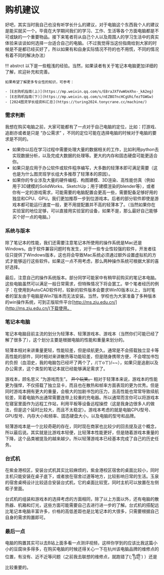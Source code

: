 # 购机建议
好吧，其实当时我自己也没有听学长什么的建议，对于电脑这个东西我个人的建议是能买就买一个。毕竟在大学期间我们的学习、工作、生活等各个方面电脑都是不可或缺的一个重要物品。接下来笔者将从自己个人以及周围人的学习生活中的真实体验来谈谈如何选择一台适合自己的电脑。（不过我觉得当这份指南给到大家的时候是不是都已经买好了，所以如果有和自身实际情况不符的也不用慌，不同的情况有着不同的解决办法）

!!! abstrct
    以下是一些粗浅的经验。当然，如果读者有关于笔记本电脑更加详细的了解，欢迎补充和完善。

    如果希望了解更多专业性的知识，可参考：
    
    - [E志购机指南(上)](https://mp.weixin.qq.com/s/E8raJXfVwWUeXhx-_kA2eg)
    - [E志购机指南(下)](https://mp.weixin.qq.com/s/nEZBO7ncHCgUhLfezTGWGw)
    - [2024图灵学长组资料汇总](https://turing2024.tonycrane.cc/machine/)


### 需求判断
我想在购买电脑之前，大家可能都有了一点对于自己电脑的定位，比如：打游戏、追剧亦或者是只是 “办公需求” ，不同的定位可能在选择电脑的时候对于电脑的要求是不同的。

- 如果你以后在学习过程中需要处理大量的数据相关的工作，比如利用python去实现数据分析，以及完成大数据的处理等。更大的内存和固态硬盘可能更适合你。
- 如果只是应用于办公软件或软件程序编写，大多数的轻薄本即可满足需要（这也是为什么图灵班学长组大多推荐了轻薄本的原因）。
- 如果你的专业涉及大量的硬件编程、构图建模、3D渲染、高性能仿真（例如用于3D建模的SolidWorks、SketchUp；用于建模渲染的blender等），或者你有一定的游戏需求，可能需要的电脑配置会更高一些，需要配备足够好用的独显和CPU、GPU。我们更加推荐一步到位游戏本。后者的部分软件即使是游戏本都可能运行速度一般，更不用提配置并不高的轻薄本了。（当然如果你在实验室的地位足够，可以直接用实验室的设备，如果不是，那么最好自己能够买个好一点的电脑。）
### 系统与版本
除了笔记本的性能，我们还需要注意笔记本所使用的操作系统是Mac还是Windows。由于软件兼容问题时有发生，对于一些专业性较强的软件，开发者往往只提供了Windows版本，这也将会导致Mac系统必须通过额外设置虚拟机的方式才能够运行这些软件。如果这一点不用考虑，那么两种操作系统可根据大家的喜好选择。

最后，注意自己的操作系统版本。部分同学可能家中有稍早前购买的笔记本电脑。这些电脑虽然可以满足一般日常需求，但特殊情况下将会罢工。举个笔者经历的例子：在使用到AutoCAD软件时，较新的软件版本会要求Win10版本以上，当时笔者的室友由于电脑是Win7版本而无法安装。当然，学校也为大家准备了多种版本的win操作系统，可到正版软件平台[http://ms.zju.edu.cn/](http://ms.zju.edu.cn/)下载使用。
### 笔记本电脑
笔记本电脑目前主流的划分为轻薄本、轻薄游戏本、游戏本（当然你们可能已经了解了很多了），这个划分主要是根据电脑的性能和重量来划分的。

轻薄本相对来讲重量更轻，性能较差，但是续航更久。通常是不会搭载独立显卡等高性能的部件，同时相对来讲散热等功能较差，但是随身携带方便，不会增加书包的负担（血泪史，我的电脑包已经坏了两个了，/(ㄒoㄒ)/~~），如果只是追剧以及办公需求，这个类型的笔记本就已经能够满足需求了。

游戏本，顾名思义 “为游戏而生”。 ~~开个玩笑。~~ 相对于轻薄本来说，游戏本的性能更为强悍，不仅搭载了独立显卡，而且也在散热和帧率方面表现的更为优秀。但是同时游戏本拥有更大的重量，会极大的加剧书包的压力，且高性能也常常导致续航较差，背着电脑外出通常需要连带上较重的充电器。所以通常而言你可以将游戏本在寝室里面作为远程工作站，利用平板等设备远程操控（这是我身边很多人的做法，但是这个延时比较大，而且不太稳定）。游戏本考虑的就是电脑CPU型号、GPU型号、内存大小和频率、固态硬盘大小，以及电脑的型号和品牌。

轻薄游戏本是一个比较奇葩的存在，同时现在商家也比较少的回去提及这个概念，所以最后说。其实就是比游戏本轻便，比轻薄本性能更好，但是随着游戏本重量的下降，这个品类被提及的越来越少。所以轻薄游戏本已经基本完成了自己的历史任务。
### 台式机
在紫金港校区，安装台式机其实比较麻烦的，紫金港校区宿舍的桌面比较小，同时主机只能安装在桌子底下，或者放在宿舍过道等地方，比较影响日常的生活。玉泉的宿舍桌椅设计比较适合安装台式机，它的桌面比较宽，同时主机可以放置在左侧柜子里面。

台式机的组装和游戏本的选择考虑的方面相同，除了以上方面以外，还有电脑的散热器、机箱和灯光，这些方面可能需要自己去进行进一步的了解。台式机的搭配远比笔记本电脑丰富许多，价格的高低差距也是比笔记本的大很多，只需要根据自己自身的需求购置即可。

### 最后一点
电脑的购置其实可以去B站上面多看一点测评视频，这样你学到的应该比我这篇小小的豆腐块多得多，在购买电脑的时候还得关心一下在杭州该电脑品牌的维修点的位置，有没有、近不近等问题（之前我去联想的维修点，就跑错了(;´༎ຶД༎ຶ`) ）还是比较重要的。

